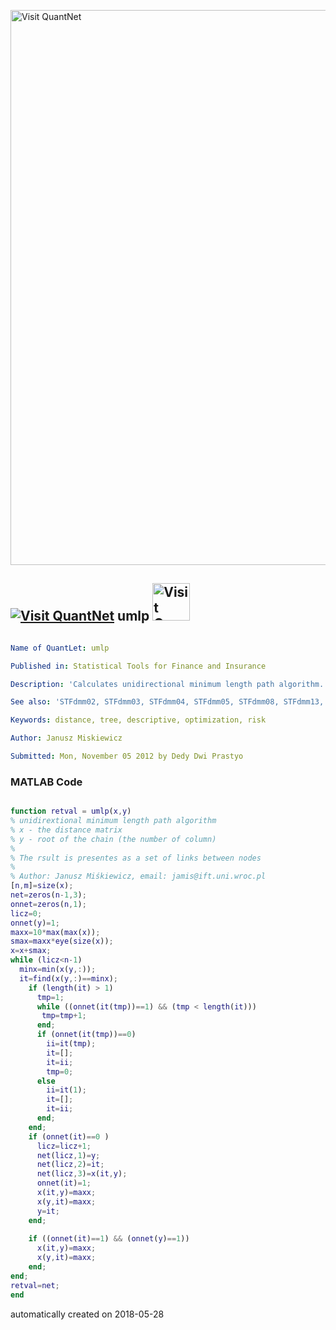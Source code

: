 [<img src="https://github.com/QuantLet/Styleguide-and-FAQ/blob/master/pictures/banner.png" width="888" alt="Visit QuantNet">](http://quantlet.de/)

## [<img src="https://github.com/QuantLet/Styleguide-and-FAQ/blob/master/pictures/qloqo.png" alt="Visit QuantNet">](http://quantlet.de/) **umlp** [<img src="https://github.com/QuantLet/Styleguide-and-FAQ/blob/master/pictures/QN2.png" width="60" alt="Visit QuantNet 2.0">](http://quantlet.de/)

```yaml

Name of QuantLet: umlp

Published in: Statistical Tools for Finance and Insurance

Description: 'Calculates unidirectional minimum length path algorithm.  The result is presented as a set of links between nodes.'

See also: 'STFdmm02, STFdmm03, STFdmm04, STFdmm05, STFdmm08, STFdmm13, bmlp, manh, mst, theil, ultra'

Keywords: distance, tree, descriptive, optimization, risk

Author: Janusz Miskiewicz

Submitted: Mon, November 05 2012 by Dedy Dwi Prastyo
```

### MATLAB Code
```matlab

function retval = umlp(x,y)
% unidirextional minimum length path algorithm
% x - the distance matrix
% y - root of the chain (the number of column)
%
% The rsult is presentes as a set of links between nodes
%
% Author: Janusz Miśkiewicz, email: jamis@ift.uni.wroc.pl
[n,m]=size(x);
net=zeros(n-1,3);
onnet=zeros(n,1);
licz=0;
onnet(y)=1;
maxx=10*max(max(x));
smax=maxx*eye(size(x));
x=x+smax;
while (licz<n-1)
  minx=min(x(y,:));
  it=find(x(y,:)==minx);
    if (length(it) > 1)
      tmp=1;
      while ((onnet(it(tmp))==1) && (tmp < length(it)))
	   tmp=tmp+1;
      end;
      if (onnet(it(tmp))==0)
        ii=it(tmp);
        it=[];
        it=ii;
        tmp=0;
      else
        ii=it(1);
        it=[];
        it=ii;
      end;
    end;
    if (onnet(it)==0 )
      licz=licz+1;
      net(licz,1)=y;
      net(licz,2)=it;
      net(licz,3)=x(it,y);
      onnet(it)=1;
      x(it,y)=maxx;
      x(y,it)=maxx;
      y=it;
    end;
    
    if ((onnet(it)==1) && (onnet(y)==1))
      x(it,y)=maxx;
      x(y,it)=maxx;
    end;
end;
retval=net;
end
```

automatically created on 2018-05-28